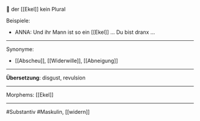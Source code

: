🔵 der [[Ekel]]
kein Plural

Beispiele:

- ANNA: Und ihr Mann ist so ein [[Ekel]] … Du bist dranx …  

---
Synonyme:
- [[Abscheu]], [[Widerwille]], [[Abneigung]]

---
**Übersetzung**: disgust, revulsion

---

Morphems:
[[Ekel]]

---
#Substantiv #Maskulin, [[widern]]